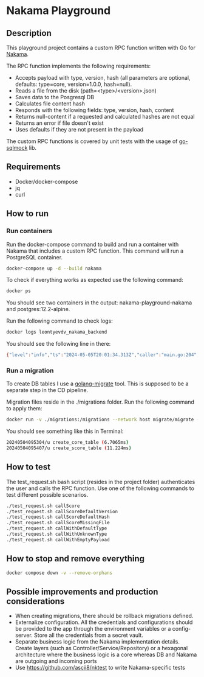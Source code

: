 # Nakama Playground

## Description

This playground project contains a custom RPC function written with Go
for [Nakama](https://github.com/heroiclabs/nakama).

The RPC function implements the following requirements:

- Accepts payload with type, version, hash (all parameters are optional, defaults: type=core, version=1.0.0, hash=null).
- Reads a file from the disk (path=\<type\>/\<version\>.json)
- Saves data to the Posgresql DB
- Calculates file content hash
- Responds with the following fields: type, version, hash, content
- Returns null-content if a requested and calculated hashes are not equal
- Returns an error if file doesn't exist
- Uses defaults if they are not present in the payload

The custom RPC functions is covered by unit tests with the usage of [go-sqlmock](https://github.com/DATA-DOG/go-sqlmock)
lib.

## Requirements

- Docker/docker-compose
- jq
- curl

## How to run

### Run containers

Run the docker-compose command to build and run a container with Nakama that includes a custom RPC function.
This command will run a PostgreSQL container.

```bash
docker-compose up -d --build nakama
```

To check if everything works as expected use the following command:

```bash
docker ps
```

You should see two containers in the output: nakama-playground-nakama and postgres:12.2-alpine.

Run the following command to check logs:

```bash
docker logs leontyevdv_nakama_backend
```

You should see the following line in there:

```bash
{"level":"info","ts":"2024-05-05T20:01:34.313Z","caller":"main.go:204","msg":"Startup done"}
```

### Run a migration

To create DB tables I use a [golang-migrate](https://github.com/golang-migrate/migrate) tool. This is supposed to be a
separate step in the CD pipeline.

Migration files reside in the ./migrations folder. Run the following command to apply them:

```bash
docker run -v ./migrations:/migrations --network host migrate/migrate -path=/migrations/ -database "postgres://postgres:localdb@localhost/nakama?sslmode=disable" up
```

You should see something like this in Terminal:

```bash
20240504095304/u create_core_table (6.7065ms)
20240504095407/u create_score_table (11.224ms)
```

## How to test

The test_request.sh bash script (resides in the project folder) authenticates the user and calls the RPC function. Use
one of the following commands to test different possible scenarios.

```bash
./test_request.sh callScore
./test_request.sh callScoreDefaultVersion
./test_request.sh callScoreDefaultHash
./test_request.sh callScoreMissingFile
./test_request.sh callWithDefaultType
./test_request.sh callWithUnknownType
./test_request.sh callWithEmptyPayload
```

## How to stop and remove everything

```bash
docker compose down -v --remove-orphans
```

## Possible improvements and production considerations

- When creating migrations, there should be rollback migrations defined.
- Externalize configuration. All the credentials and configurations should be provided to the app through the
  environment variables or a config-server. Store all the credentials from a secret vault.
- Separate business logic from the Nakama implementation details. Create layers (such as Controller/Service/Repository)
  or a hexagonal architecture where the business logic is a core whereas DB and Nakama are outgoing and incoming ports
- Use https://github.com/ascii8/nktest to write Nakama-specific tests